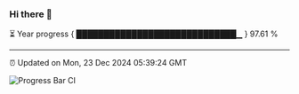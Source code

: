 ### Hi there 👋

⏳ Year progress { █████████████████████████████▁ } 97.61 %

---

⏰ Updated on Mon, 23 Dec 2024 05:39:24 GMT

![Progress Bar CI](https://github.com/IshwaranRudhara/GIT-ACTION/workflows/Progress%20Bar%20CI/badge.svg)
